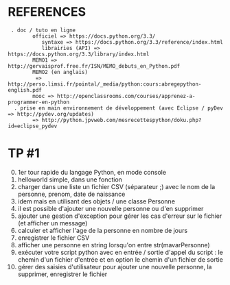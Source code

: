 REFERENCES
==========
     . doc / tuto en ligne
            officiel => https://docs.python.org/3.3/
               syntaxe => https://docs.python.org/3.3/reference/index.html
               librairies (API) => https://docs.python.org/3.3/library/index.html
            MEMO1 => http://gervaisprof.free.fr/ISN/MEMO_debuts_en_Python.pdf
            MEMO2 (en anglais)
             => http://perso.limsi.fr/pointal/_media/python:cours:abregepython-english.pdf
            mooc => http://openclassrooms.com/courses/apprenez-a-programmer-en-python
      . prise en main environnement de développement (avec Eclipse / pyDev => http://pydev.org/updates)
            => http://python.jpvweb.com/mesrecettespython/doku.php?id=eclipse_pydev

TP #1
=====
 0. 1er tour rapide du langage Python, en mode console
 1. helloworld simple, dans une fonction
 2. charger dans une liste un fichier CSV (séparateur ;) avec le nom de la personne, prenom, date de naissance
 3. idem mais en utilisant des objets / une classe Personne
 4. il est possible d'ajouter une nouvelle personne ou d'en supprimer
 5. ajouter une gestion d'exception pour gérer les cas d'erreur sur le fichier (et afficher un message)
 6. calculer et afficher l'age de la personne en nombre de jours
 7. enregistrer le fichier CSV
 8. afficher une personne en string lorsqu'on entre  str(mavarPersonne)
 9. exécuter votre script python avec en entrée / sortie d'appel du script : le chemin d'un fichier d'entrée et en option le chemin d'un fichier de sortie
 10. gérer des saisies d'utilisateur pour ajouter une nouvelle personne, la supprimer, enregistrer le fichier

